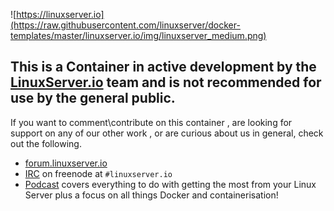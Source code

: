 ![https://linuxserver.io](https://raw.githubusercontent.com/linuxserver/docker-templates/master/linuxserver.io/img/linuxserver_medium.png)

## This is a Container in active development by the [LinuxServer.io](https://linuxserver.io) team and is not recommended for use by the general public.

If you want to comment\contribute on this container , are looking for support on any of our other work , or are curious about us in general, check out the following.

* [forum.linuxserver.io](https://forum.linuxserver.io)
* [IRC](https://www.linuxserver.io/index.php/irc/) on freenode at `#linuxserver.io`
* [Podcast](https://www.linuxserver.io/index.php/category/podcast/) covers everything to do with getting the most from your Linux Server plus a focus on all things Docker and containerisation!
